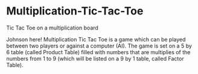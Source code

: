# Multiplication-Tic-Tac-Toe
Tic Tac Toe on a multiplication board

Johnson here!
Multiplication Tic Tac Toe  is a game which can be played  between two players or against a computer (AI).
The game is set on a 5 by 6 table (called Product Table) filled with numbers that are multiplies of the numbers from 1 to 9 (which will be listed on a 9 by 1 table, called Factor Table).
 
